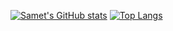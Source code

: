 [![Samet's GitHub stats](https://github-readme-stats.vercel.app/api?username=selmansamet&count_private=true)](https://github.com/selmansamet)
[![Top Langs](https://github-readme-stats.vercel.app/api/top-langs/?username=selmansamet&layout=compact)](https://github.com/selmansamet)
